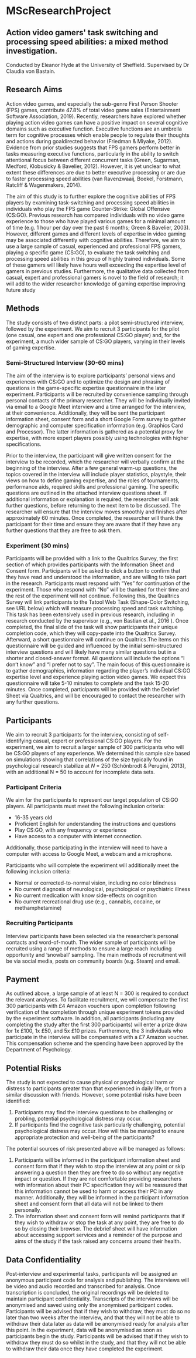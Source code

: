 # MScResearchProject

## Action video gamers' task switching and processing speed abilities: a mixed method investigation.
Conducted by Eleanor Hyde at the University of Sheffield. Supervised by Dr Claudia von Bastain.

## Research Aims
Action video games, and especially the sub-genre First Person Shooter (FPS) games, contribute 47.8% of total video
game sales (Entertainment Software Association, 2019). Recently, researchers have explored whether playing action
video games can have a positive impact on several cognitive domains such as executive function. Executive functions
are an umbrella term for cognitive processes which enable people to regulate their thoughts and actions during goaldirected behavior (Friedman & Miyake, 2012). Evidence from prior studies suggests that FPS gamers perform better in
tasks measuring executive functions, particularly in the ability to switch attentional focus between different concurrent
tasks (Green, Sugarman, Medford, Klobusicky & Bavelier, 2012). However, it is yet unclear to what extent these
differences are due to better executive processing or are due to faster processing speed abilities (van Ravenzwaaij,
Boekel, Forstmann, Ratcliff & Wagenmakers, 2014).

The aim of this study is to further explore the cognitive abilities of FPS players by examining task-switching and
processing speed abilities in individuals who play the FPS game Counter-Strike: Global Offensive (CS:GO). Previous
research has compared individuals with no video game experience to those who have played various games for a
minimal amount of time (e.g. 1 hour per day over the past 6 months; Green & Bavelier, 2003). However, different games
and different levels of expertise in video gaming may be associated differently with cognitive abilities. Therefore, we aim
to use a large sample of casual, experienced and professional FPS gamers, playing a specific game (CS:GO), to evaluate
the task switching and processing speed abilities in this group of highly trained individuals. Some of these gamers will
likely have hours well exceeding the expertise level of gamers in previous studies. Furthermore, the qualitative data
collected from casual, expert and professional gamers is novel to the field of research; it will add to the wider researcher
knowledge of gaming expertise improving future study

## Methods
The study consists of two distinct parts: a pilot semi-structured interview, followed by the experiment. We aim to recruit
3 participants for the pilot (one casual, one expert and one professional CS:GO player) and, for the experiment, a much
wider sample of CS:GO players, varying in their levels of gaming expertise.

### Semi-Structured Interview (30-60 mins)
The aim of the interview is to explore participants’ personal views and experiences with CS:GO and to optimize the
design and phrasing of questions in the game-specific expertise questionnaire in the later experiment.
Participants will be recruited by convenience sampling through personal contacts of the primary researcher. They will be
individually invited via email to a Google Meet interview and a time arranged for the interview, at their convenience.
Additionally, they will be sent the participant information sheet, consent form and a short Google Form survey to gather
demographic and computer specification information (e.g. Graphics Card and Processor). The latter information is
gathered as a potential proxy for expertise, with more expert players possibly using technologies with higher
specifications.

Prior to the interview, the participant will give written consent for the interview to be recorded, which the researcher will
verbally confirm at the beginning of the interview. After a few general warm-up questions, the topics covered in the
interview will include player statistics, playstyle, their views on how to define gaming expertise, and the roles of
tournaments, performance aids, required skills and professional gaming. The specific questions are outlined in the
attached interview questions sheet. If additional information or explanation is required, the researcher will ask further
questions, before returning to the next item to be discussed. The researcher will ensure that the interview moves
smoothly and finishes after approximately 60 minutes. Once completed, the researcher will thank the participant for
their time and ensure they are aware that if they have any further questions that they are free to ask them.

### Experiment (30 mins)
Participants will be provided with a link to the Qualtrics Survey, the first section of which provides participants with the
Information Sheet and Consent form. Participants will be asked to click a button to confirm that they have read and
understood the information, and are willing to take part in the research. Participants must respond with “Yes” for
continuation of the experiment. Those who respond with “No” will be thanked for their time and the rest of the
experiment will not continue.
Following this, the Qualtrics Survey will link participants to the Tatool Web Task (Shape-Color Switching, see URL below)
which will measure processing speed and task switching. This task has been extensively used in previous research,
including in research conducted by the supervisor (e.g., von Bastian et al., 2016 ). Once completed, the final slide of the
task will show participants their unique completion code, which they will copy-paste into the Qualtrics Survey. Afterward,
a short questionnaire will continue on Qualtrics.The items on this questionnaire will be guided and influenced by the
initial semi-structured interview questions and will likely have many similar questions but in a shorter and closed-answer
format. All questions will include the options “I don’t know” and “I prefer not to say”. The main focus of this
questionnaire is to gather demographics, information regarding the player’s individual CS:GO expertise level and
experience playing action video games. We expect this questionnaire will take 5-10 minutes to complete and the task
15-20 minutes. Once completed, participants will be provided with the Debrief Sheet via Qualtrics, and will be
encouraged to contact the researcher with any further questions.

## Participants
We aim to recruit 3 participants for the interview, consisting of self-identifying casual, expert or professional CS:GO
players. For the experiment, we aim to recruit a larger sample of 300 participants who will be CS:GO players of any
experience. We determined this sample size based on simulations showing that correlations of the size typically found in
psychological research stabilize at *N* = 250 (Schönbrodt & Perugini, 2013), with an additional N = 50 to account for
incomplete data sets.

### Participant Criteria
We aim for the participants to represent our target population of CS:GO players. All participants must meet the following
inclusion criteria:
* 16-35 years old
* Proficient English for understanding the instructions and questions
* Play CS:GO, with any frequency or experience
* Have access to a computer with internet connection.

Additionally, those participating in the interview will need to have a computer with access to Google Meet, a webcam and
a microphone.

Participants who will complete the experiment will additionally meet the following inclusion criteria:
* Normal or corrected-to-normal vision, including no color blindness
* No current diagnosis of neurological, psychological or psychiatric illness
* No current medication with know side-effects on cognition
* No current recreational drug use (e.g., cannabis, cocaine, or methamphetamine)

### Recruiting Participants
Interview participants have been selected via the researcher’s personal contacts and word-of-mouth. The wider sample
of participants will be recruited using a range of methods to ensure a large reach including opportunity and ‘snowball’
sampling. The main methods of recruitment will be via social media, posts on community boards (e.g. Steam) and email.

## Payment
As outlined above, a large sample of at least N = 300 is required to conduct the relevant analyses. To facilitate
recruitment, we will compensate the first 300 participants with £4 Amazon vouchers upon completion following
verification of the completion through unique experiment tokens provided by the experiment software. In addition, all
participants (including any completing the study after the first 300 participants) will enter a prize draw for 1x £100, 1x
£50, and 5x £10 prizes. Furthermore, the 3 individuals who participate in the interview will be compensated with a £7
Amazon voucher. This compensation scheme and the spending have been approved by the Department of Psychology.

## Potential Risks
The study is not expected to cause physical or psychological harm or distress to participants greater than that
experienced in daily life, or from a similar discussion with friends. However, some potential risks have been identified:
1. Participants may find the interview questions to be challenging or probling, potential psychological distress may occur.
2. If participants find the cognitive task particularly challenging, potential psychological distress may occur.
How will this be managed to ensure appropriate protection and well-being of the participants?

The potential sources of risk presented above will be managed as follows:
1. Participants will be informed in the participant information sheet and consent form that if they wish to stop the
interview at any point or skip answering a question then they are free to do so without any negative impact or question.
If they are not comfortable providing researchers with information about their PC specification they will be reassured
that this information cannot be used to harm or access their PC in any manner. Additionally, they will be informed in the
participant information sheet and consent form that all data will not be linked to them personally.
2. The information sheet and consent form will remind participants that if they wish to withdraw or stop the task at any
point, they are free to do so by closing their browser. The debrief sheet will have information about accessing support
services and a reminder of the purpose and aims of the study if the task raised any concerns around their health.

## Data Confidentiality
Post-interview and experimental tasks, participants will be assigned an anonymous participant code for analysis and
publishing. The interviews will be video and audio recorded and transcribed for analysis. Once transcription is concluded,
the original recordings will be deleted to maintain participant confidentiality. Transcripts of the interviews will be
anonymised and saved using only the anonymised participant codes. Participants will be advised that if they wish to
withdraw, they must do so no later than two weeks after the interview, and that they will not be able to withdraw their
data later as data will be anonymised ready for analysis after this point. In the experiment, data will be anonymised as
soon as participants begin the study. Participants will be advised that if they wish to withdraw they must do so whilst in
the study, and that they will not be able to withdraw their data once they have completed the experiment.


